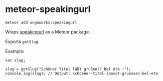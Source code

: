 meteor-speakingurl
==================
`meteor add ongoworks:speakingurl`

Wraps [speakingurl](https://github.com/pid/speakingurl) as a Meteor package.

Exports `getSlug`


Example:
```
var slug;

slug = getSlug("Schöner Titel läßt grüßen!? Bel été !");
console.log(slug); // Output: schoener-titel-laesst-gruessen-bel-ete
```
